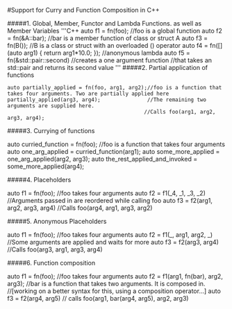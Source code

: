 #Support for Curry and Function Composition in C++

#####1. Global, Member, Functor and Lambda Functions. as well as Member Variables
'''C++
    auto f1 = fn(foo);               //foo is a global function
    auto f2 = fn(&A::bar);           //bar is a member function of class or struct A
    auto f3 = fn(B());               //B is a class or struct with an overloaded () operator
    auto f4 = fn([](auto arg1) { return arg1*10.0; }); //anonymous lambda
    auto f5 = fn(&std::pair::second) //creates a one argument function 
                                     //that takes an std::pair and returns its second value
'''
#####2. Partial application of functions

    auto partially_applied = fn(foo, arg1, arg2);//foo is a function that takes four arguments. Two are partially applied here
    partially_applied(arg3, arg4);               //The remaining two arguments are supplied here.
                                                //Calls foo(arg1, arg2, arg3, arg4);
   
#####3. Currying of functions

   auto curried_function = fn(foo); //foo is a function that takes four arguments
   auto one_arg_applied = curried_function(arg1);
   auto some_more_applied = one_arg_applied(arg2, arg3);
   auto the_rest_applied_and_invoked = some_more_applied(arg4);
   
#####4. Placeholders
   
   auto f1 = fn(foo);                   //foo takes four arguments
   auto f2 = f1(_4, _1, _3, _2)         //Arguments passed in are reordered while calling foo
   auto f3 = f2(arg1, arg2, arg3, arg4) //Calls foo(arg4, arg1, arg3, arg2)
   
#####5. Anonymous Placeholders

   auto f1 = fn(foo);             //foo takes four arguments
   auto f2 = f1(_, arg1, arg2, _) //Some arguments are applied and waits for more
   auto f3 = f2(arg3, arg4)       //Calls foo(arg3, arg1, arg3, arg4)

#####6. Function composition

   auto f1 = fn(foo); //foo takes four arguments
   auto f2 = f1(arg1, fn(bar), arg2, arg3); //bar is a function that takes two arguments. It is composed in.
                                            //[working on a better syntax for this, using a composition operator...]
   auto f3 = f2(arg4, arg5) // calls foo(arg1, bar(arg4, arg5), arg2, arg3)
   
